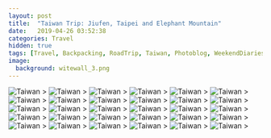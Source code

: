 ```yaml
---
layout: post
title:  "Taiwan Trip: Jiufen, Taipei and Elephant Mountain"
date:   2019-04-26 03:52:38
categories: Travel
hidden: true
tags: [Travel, Backpacking, RoadTrip, Taiwan, Photoblog, WeekendDiaries]
image:
  background: witewall_3.png
---
```


<img src="https://i.imgur.com/2gpTsx2.jpg" alt="Taiwan">
>

<img src="https://i.imgur.com/9vAZRyq.jpg" alt="Taiwan">
>

<img src="https://i.imgur.com/H8l9jx2.jpg" alt="Taiwan">
>

<img src="https://i.imgur.com/oZhUo5n.jpg" alt="Taiwan">
>

<img src="https://i.imgur.com/bhAoHDs.jpg" alt="Taiwan">
>

<img src="https://i.imgur.com/IwpNgkU.jpg" alt="Taiwan">
>

<img src="https://i.imgur.com/MM7NSyF.jpg" alt="Taiwan">
>

<img src="https://i.imgur.com/Kz9wiVK.jpg" alt="Taiwan">
>

<img src="https://i.imgur.com/XjquhYY.jpg" alt="Taiwan">
>

<img src="https://i.imgur.com/HqV21xr.jpg" alt="Taiwan">
>

<img src="https://i.imgur.com/Pox7AKV.jpg" alt="Taiwan">
>

<img src="https://i.imgur.com/lRjLkfs.jpg" alt="Taiwan">
>

<img src="https://i.imgur.com/lbX1nOX.jpg" alt="Taiwan">
>

<img src="https://i.imgur.com/0SH76LH.jpg" alt="Taiwan">
>

<img src="https://i.imgur.com/in2dksm.jpg" alt="Taiwan">
>

<img src="https://i.imgur.com/OPO95xL.jpg" alt="Taiwan">
>

<img src="https://i.imgur.com/hibR93Y.jpg" alt="Taiwan">
>

<img src="https://i.imgur.com/8rQ0159.jpg" alt="Taiwan">
>

<img src="https://i.imgur.com/MA7geE1.jpg" alt="Taiwan">
>

<img src="https://i.imgur.com/AExQPKD.jpg" alt="Taiwan">
>

<img src="https://i.imgur.com/Y7xbKsg.jpg" alt="Taiwan">
>

<img src="https://i.imgur.com/VnaUqu2.jpg" alt="Taiwan">
>

<img src="https://i.imgur.com/c5y5W5d.jpg" alt="Taiwan">
>

<img src="https://i.imgur.com/22uWSpr.jpg" alt="Taiwan">
>

<img src="https://i.imgur.com/IOwsQPH.jpg" alt="Taiwan">
>

<img src="https://i.imgur.com/TZoop0s.jpg" alt="Taiwan">
>

<img src="https://i.imgur.com/6cqHe1U.jpg" alt="Taiwan">
>

<img src="https://i.imgur.com/xFdtQMV.jpg" alt="Taiwan">
>

<img src="https://i.imgur.com/KODrm1B.jpg" alt="Taiwan">
>

<img src="https://i.imgur.com/NrzjWri.jpg" alt="Taiwan">
>
